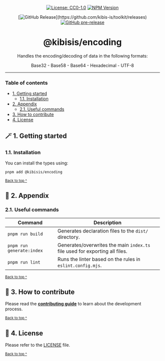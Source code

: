 <div align="center">

[![License: CC0-1.0](https://img.shields.io/badge/License-CC0_1.0-brightgreen.svg)][license]
[![NPM Version](https://img.shields.io/npm/v/%40kibis-is%2Fencoding)](https://www.npmjs.com/package/%40kibis-is/encoding)

</div>

<div align="center">

[![GitHub Release](https://img.shields.io/github/v/release/kibis-is/toolkit?filter=%40kibis-is%2Fencoding*)](https://github.com/kibis-is/toolkit/releases)
[![GitHub pre-release](https://img.shields.io/github/v/release/kibis-is/toolkit?include_prereleases&filter=%40kibis-is%2Fencoding*&label=pre-release)](https://github.com/kibis-is/toolkit/releases/latest)

</div>

<h1 align="center">
  @kibisis/encoding
</h1>

<p align="center">
  Handles the encoding/decoding of data in the following formats:
</p>

<p align="center">
  Base32 - Base58 - Base64 - Hexadecimal - UTF-8
</p>

---

### Table of contents

* [1. Getting started](#-1-getting-started)
  - [1.1. Installation](#11-installation)
* [2. Appendix](#-2-appendix)
  - [2.1. Useful commands](#21-useful-commands)
* [3. How to contribute](#-3-how-to-contribute)
* [4. License](#-4-license)

## 🪄 1. Getting started

### 1.1. Installation

You can install the types using:
```shell
pnpm add @kibisis/encoding
```

<sup>[Back to top ^][table-of-contents]</sup>

## 📑 2. Appendix

### 2.1. Useful commands

| Command                   | Description                                                                 |
|---------------------------|-----------------------------------------------------------------------------|
| `pnpm run build`          | Generates declaration files to the `dist/` directory.                       |
| `pnpm run generate:index` | Generates/overwrites the main `index.ts` file used for exporting all files. |
| `pnpm run lint`           | Runs the linter based on the rules in `eslint.config.mjs`.                  |

<sup>[Back to top ^][table-of-contents]</sup>

## 👏 3. How to contribute

Please read the [**contributing guide**](https://github.com/kibis-is/toolkit/blob/main/CONTRIBUTING.md) to learn about the development process.

<sup>[Back to top ^][table-of-contents]</sup>

## 📄 4. License

Please refer to the [LICENSE][license] file.

<sup>[Back to top ^][table-of-contents]</sup>

<!-- links -->
[license]: https://github.com/kibis-is/toolkit/blob/main/packages/encoding/LICENSE
[table-of-contents]: #table-of-contents

